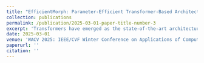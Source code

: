 ```yaml
---
title: "EfficientMorph: Parameter-Efficient Transformer-Based Architecture for 3D Image Registration"
collection: publications
permalink: /publication/2025-03-01-paper-title-number-3
excerpt: 'Transformers have emerged as the state-of-the-art architecture in medical image registration, outperforming convolutional neural networks (CNNs) by addressing their limited receptive fields and overcoming gradient instability in deeper models. Despite their success, transformer-based models require substantial resources for training, including data, memory, and computational power, which may restrict their applicability for end users with limited resources. In particular, existing transformer-based 3D image registration architectures face two critical gaps that challenge their efficiency and effectiveness. Firstly, although window-based attention mechanisms reduce the quadratic complexity of full attention by focusing on local regions, they often struggle to effectively integrate both local and global information. Secondly, the granularity of tokenization, a crucial factor in registration accuracy, presents a performance trade-off: smaller voxel-size tokens enhance detail capture but come with increased computational complexity, higher memory usage, and a greater risk of overfitting. We present \name, a transformer-based architecture for unsupervised 3D image registration that balances local and global attention in 3D volumes through a plane-based attention mechanism and employs a Hi-Res tokenization strategy with merging operations, thus capturing finer details without compromising computational efficiency. Notably, \name sets a new benchmark for performance on the OASIS dataset with 16-27x fewer parameters.'
date: 2025-03-01
venue: 'WACV 2025: IEEE/CVF Winter Conference on Applications of Computer Vision'
paperurl: ''
citation: ''
---
```

<!-- [Download paper here](https://link.springer.com/chapter/10.1007/978-3-031-46914-5_8) -->

<!-- Recommended citation: Your Name, You. (20). "Paper Title Number 1." <i>Journal 1</i>. 1(1). -->